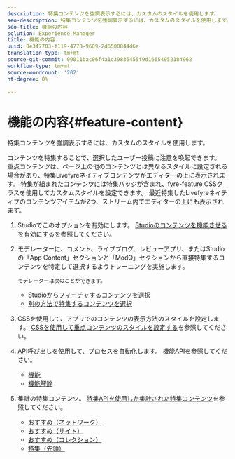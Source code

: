 ```yaml
---
description: 特集コンテンツを強調表示するには、カスタムのスタイルを使用します。
seo-description: 特集コンテンツを強調表示するには、カスタムのスタイルを使用します。
seo-title: 機能の内容
solution: Experience Manager
title: 機能の内容
uuid: 0e347703-f119-4778-9609-2d6500844d6e
translation-type: tm+mt
source-git-commit: 09011bac06f4a1c39836455f9d16654952184962
workflow-type: tm+mt
source-wordcount: '202'
ht-degree: 0%

---
```



# 機能の内容{#feature-content}

特集コンテンツを強調表示するには、カスタムのスタイルを使用します。

コンテンツを特集することで、選択したユーザー投稿に注意を喚起できます。 重点コンテンツは、ページ上の他のコンテンツとは異なるスタイルに設定される場合があり、特集Livefyreネイティブコンテンツがエディターの上に表示されます。 特集が組まれたコンテンツには特集バッジが含まれ、fyre-feature CSSクラスを使用してカスタムスタイルを設定できます。 最近特集したLivefyreネイティブのコンテンツアイテムが2つ、ストリーム内でエディターの上にも表示されます。

1. Studioでこのオプションを有効にします。 [Studioのコンテンツを機能させるを有効にする](/help/using/c-features-livefyre/c-content-collection-tags/t-enable-featuring-content-in-studio.md#t_enable_featuring_content_in_studio)を参照してください。
1. モデレーターに、コメント、ライブブログ、レビューアプリ、またはStudioの「App Content」セクションと「ModQ」セクションから直接特集するコンテンツを特定して選択するようトレーニングを実施します。

       モデレーターは次のことができます。
   
   * [Studioからフィーチャするコンテンツを選択](/help/using/c-features-livefyre/c-content-collection-tags/t-select-content-to-feature-from-studio.md#select_content_to_feature_from_studio)
   * [別の方法で特集するコンテンツを選択](/help/using/c-features-livefyre/c-content-collection-tags/t-select-content-to-feature.md#t_select_content_to_feature)

1. CSSを使用して、アプリでのコンテンツの表示方法のスタイルを設定します。 [CSSを使用して重点コンテンツのスタイルを設定する](/help/implementation/c-app-customizations/c-use-css-to-style-featured-content.md)を参照してください。
1. API呼び出しを使用して、プロセスを自動化します。 [機能API](/help/implementation/c-app-customizations/c-feature-apis.md)を参照してください。

   * [機能](#c_feature_apis/section_jpw_nqw_xz)
   * [機能解除](#c_feature_apis/section_knh_mqw_xz)

1. 集計の特集コンテンツ。 [特集APIを使用した集計された特集コンテンツ](/help/implementation/c-app-customizations/c-aggregated-featured-content-using-the-featured-apis.md)を参照してください。

   * [おすすめ（ネットワーク）](/help/implementation/c-app-customizations/c-aggregated-featured-content-using-the-featured-apis.md#section_cgm_1nw_xz)
   * [おすすめ（サイト）](/help/implementation/c-app-customizations/c-aggregated-featured-content-using-the-featured-apis.md#section_lq5_ymw_xz)
   * [おすすめ（コレクション）](/help/implementation/c-app-customizations/c-aggregated-featured-content-using-the-featured-apis.md#section_kgc_xmw_xz)
   * [特集（先頭）](/help/implementation/c-app-customizations/c-aggregated-featured-content-using-the-featured-apis.md#section_n4b_lmw_xz)


